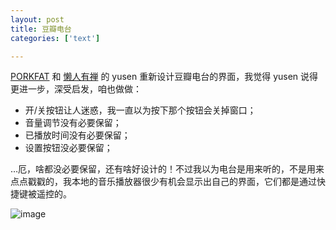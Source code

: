 ```yaml
---
layout: post
title: 豆瓣电台
categories: ['text']

---
```


[PORKFAT](http://porkfat.cn/blog/re-design-of-douban-radio/) 和 [懒人有禅](http://www.lanrenux.com/?p=343) 的 yusen 重新设计豆瓣电台的界面，我觉得 yusen 说得更进一步，深受启发，咱也做做：

* 开/关按钮让人迷惑，我一直以为按下那个按钮会关掉窗口；
* 音量调节没有必要保留；
* 已播放时间没有必要保留；
* 设置按钮没必要保留；

…厄，啥都没必要保留，还有啥好设计的！不过我以为电台是用来听的，不是用来点点戳戳的，我本地的音乐播放器很少有机会显示出自己的界面，它们都是通过快捷键被遥控的。

![image](http://fangming.li/wimgs/blog/douban.fm.png)